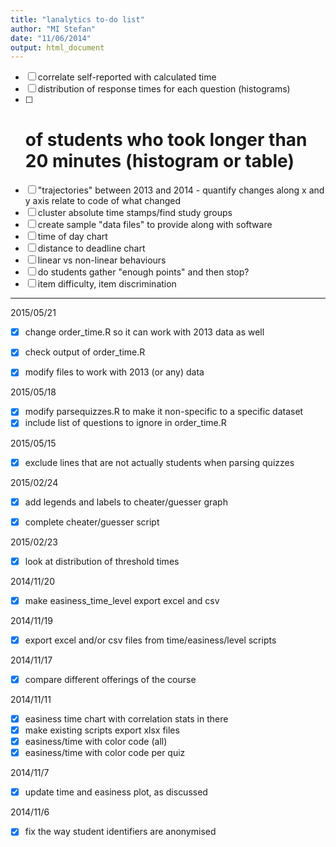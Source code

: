 ```yaml
---
title: "lanalytics to-do list"
author: "MI Stefan"
date: "11/06/2014"
output: html_document
---
```


- [ ] correlate self-reported with calculated time
- [ ] distribution of response times for each question (histograms)
- [ ] # of students who took longer than 20 minutes (histogram or table)
- [ ] "trajectories"  between 2013 and 2014 - quantify changes along x and y axis
        relate to code of what changed
- [ ] cluster absolute time stamps/find study groups
- [ ] create sample "data files" to provide along with software 
- [ ] time of day chart 
- [ ] distance to deadline chart
- [ ] linear vs non-linear behaviours
- [ ] do students gather "enough points" and then stop?
- [ ] item difficulty, item discrimination

---------
2015/05/21
- [x] change order_time.R so it can work with 2013 data as well
- [x] check output of order_time.R
- [x] modify files to work with 2013 (or any) data


2015/05/18
- [x] modify parsequizzes.R to make it non-specific to a specific dataset
- [x] include list of questions to ignore in order_time.R
  
2015/05/15
- [x] exclude lines that are not actually students when parsing quizzes


2015/02/24
- [x] add legends and labels to cheater/guesser graph
- [x] complete cheater/guesser script



2015/02/23

- [x] look at distribution of threshold times


2014/11/20
- [x] make easiness_time_level export excel and csv

2014/11/19
- [x] export excel and/or csv files from time/easiness/level scripts

2014/11/17
- [x] compare different offerings of the course

2014/11/11
- [x] easiness time chart with correlation stats in there
- [x] make existing scripts export xlsx files
- [x] easiness/time with color code (all)
- [x] easiness/time with color code per quiz 

2014/11/7
- [x] update time and easiness plot, as discussed

2014/11/6
- [x] fix the way student identifiers are anonymised


